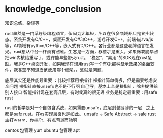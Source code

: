 # knowledge_conclusion
知识总结、杂谈等


rust虽然是一门系统级编程语言，但因为太年轻，所以在很多领域都只是冒头状态。系统开发有C/C++，桌面开发有C#和C++，游戏开发C++，前端有java/js等，AI领域有python/C++等，嵌入式有C/C++。各行业都是这些老牌语言在发光。rust想从中分一杯羹有点难。生态是一方面，移植才是重头。如果微软能早点把win内核给重写了，或许能早些带火rust。
“稳定”、“易用”的SDK现在rust急缺。我是C++桌面开发，如果我现在想用rust写一个有Qt那种显示效果的桌面软件，我甚至不知道应该使用哪个框架。。这就是问题。


底层其实还是性能最重要 ：比较推荐用裸指针 
          裸指针简单得多，但是需要考虑安全问题
          裸指针直接unsafe也不是不行啊  自己写，基本上全是裸指针，除非提供给别人接口       智能指针现在套壳几层，有时候真的很无语
业务是稳定最重要：用safe rust  

rust的哲学是对一个自包含系统，如果需要unsafe，底层封装薄薄的一层，之上都是safe rust。在os实现层面也是如此。
unsafe -> Safe Abstract -> safe
rust主打wasm，你搞Qt，有点背道而驰啊




centos  包管理 yum
ubuntu  包管理 apt  
